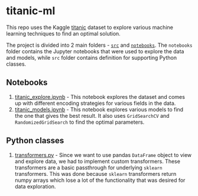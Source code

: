# titanic-ml

This repo uses the Kaggle [titanic](https://www.kaggle.com/c/titanic) dataset to explore various machine learning techniques to find an optimal solution.

The project is divided into 2 main folders - [`src`](./src) and [`notebooks`](./notebooks). The `notebooks` folder contains the Jupyter notebooks that were used to explore the data and models, while `src` folder contains definition for supporting Python classes.

## Notebooks

1. [titanic_explore.ipynb](./notebooks/titanic_explore.ipynb) - This notebook explores the dataset and comes up with different encoding strategies for various fields in the data.
2. [titanic_models.ipynb](./notebooks/titanic_models.ipynb) - This notebook explores various models to find the one that gives the best result. It also uses `GridSearchCV` and `RandomizedGridSearch` to find the optimal parameters.

## Python classes

1. [transformers.py](./src/modules/transformers.py) - Since we want to use pandas `DataFrame` object to view and explore data, we had to implement custom transformers. These transformers are a basic passthrough for underlying `sklearn` transformers. This was done because `sklearn` transformers return numpy arrays which lose a lot of the functionality that was desired for data exploration.
